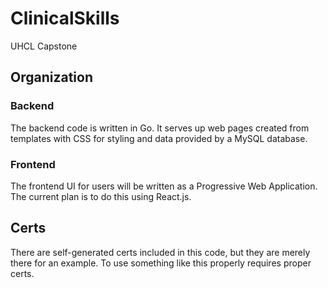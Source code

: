# ClinicalSkills
 UHCL Capstone
## Organization
### Backend 
The backend code is written in Go.  It serves up web pages created from templates with CSS for styling and data provided by a MySQL database.
### Frontend
The frontend UI for users will be written as a Progressive Web Application.  The current plan is to do this using React.js.
## Certs
There are self-generated certs included in this code, but they are merely there for an example.  To use something like this properly requires proper certs.
